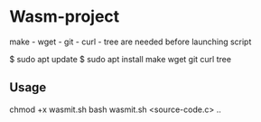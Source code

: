 # Wasm-project

make - wget - git - curl - tree are needed before launching script

$ sudo apt update 
$ sudo apt install make wget git curl tree

## Usage
chmod +x wasmit.sh
bash wasmit.sh <source-code.c> ..
